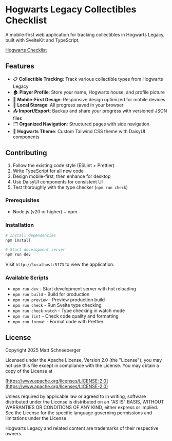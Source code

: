 # Hogwarts Legacy Collectibles Checklist

A mobile-first web application for tracking collectibles in Hogwarts Legacy, built with SvelteKit and TypeScript.

[Hogwarts Checklist](https://hogwarts.schneenet.com)

## Features

- 📋 **Collectible Tracking**: Track various collectible types from Hogwarts Legacy
- 🏠 **Player Profile**: Store your name, Hogwarts house, and profile picture
- 📱 **Mobile-First Design**: Responsive design optimized for mobile devices
- 💾 **Local Storage**: All progress saved in your browser
- 📤 **Import/Export**: Backup and share your progress with versioned JSON files
- 🗂️ **Organized Navigation**: Structured pages with side navigation
- 🎨 **Hogwarts Theme**: Custom Tailwind CSS theme with DaisyUI components

## Contributing

1. Follow the existing code style (ESLint + Prettier)
2. Write TypeScript for all new code
3. Design mobile-first, then enhance for desktop
4. Use DaisyUI components for consistent UI
5. Test thoroughly with the type checker (`npm run check`)

### Prerequisites

- Node.js (v20 or higher) + npm

### Installation

```bash
# Install dependencies
npm install

# Start development server
npm run dev
```

Visit `http://localhost:5173` to view the application.

### Available Scripts

- `npm run dev` - Start development server with hot reloading
- `npm run build` - Build for production
- `npm run preview` - Preview production build
- `npm run check` - Run Svelte type checking
- `npm run check:watch` - Type checking in watch mode
- `npm run lint` - Check code quality and formatting
- `npm run format` - Format code with Prettier

## License

Copyright 2025 Matt Schneeberger

Licensed under the Apache License, Version 2.0 (the "License");
you may not use this file except in compliance with the License.
You may obtain a copy of the License at

[https://www.apache.org/licenses/LICENSE-2.0](https://www.apache.org/licenses/LICENSE-2.0)

Unless required by applicable law or agreed to in writing, software
distributed under the License is distributed on an "AS IS" BASIS,
WITHOUT WARRANTIES OR CONDITIONS OF ANY KIND, either express or implied.
See the License for the specific language governing permissions and
limitations under the License.

Hogwarts Legacy and related content are trademarks of their respective owners.
